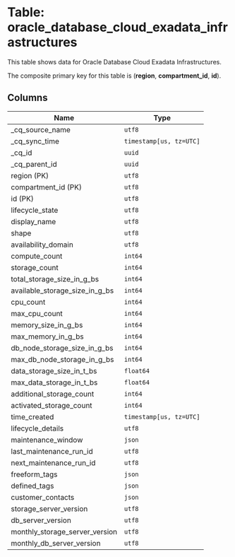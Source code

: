 # Table: oracle_database_cloud_exadata_infrastructures

This table shows data for Oracle Database Cloud Exadata Infrastructures.

The composite primary key for this table is (**region**, **compartment_id**, **id**).

## Columns

| Name          | Type          |
| ------------- | ------------- |
|_cq_source_name|`utf8`|
|_cq_sync_time|`timestamp[us, tz=UTC]`|
|_cq_id|`uuid`|
|_cq_parent_id|`uuid`|
|region (PK)|`utf8`|
|compartment_id (PK)|`utf8`|
|id (PK)|`utf8`|
|lifecycle_state|`utf8`|
|display_name|`utf8`|
|shape|`utf8`|
|availability_domain|`utf8`|
|compute_count|`int64`|
|storage_count|`int64`|
|total_storage_size_in_g_bs|`int64`|
|available_storage_size_in_g_bs|`int64`|
|cpu_count|`int64`|
|max_cpu_count|`int64`|
|memory_size_in_g_bs|`int64`|
|max_memory_in_g_bs|`int64`|
|db_node_storage_size_in_g_bs|`int64`|
|max_db_node_storage_in_g_bs|`int64`|
|data_storage_size_in_t_bs|`float64`|
|max_data_storage_in_t_bs|`float64`|
|additional_storage_count|`int64`|
|activated_storage_count|`int64`|
|time_created|`timestamp[us, tz=UTC]`|
|lifecycle_details|`utf8`|
|maintenance_window|`json`|
|last_maintenance_run_id|`utf8`|
|next_maintenance_run_id|`utf8`|
|freeform_tags|`json`|
|defined_tags|`json`|
|customer_contacts|`json`|
|storage_server_version|`utf8`|
|db_server_version|`utf8`|
|monthly_storage_server_version|`utf8`|
|monthly_db_server_version|`utf8`|